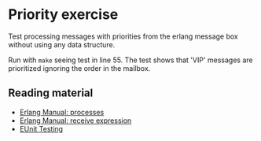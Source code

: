 # Priority exercise
Test processing messages with priorities from the erlang message box without using any data structure.

Run with `make` seeing test in line 55. The test shows that 'VIP' messages are prioritized ignoring the order
in the mailbox.

## Reading material

- [Erlang Manual: processes](http://erlang.org/doc/reference_manual/processes.html)
- [Erlang Manual: receive expression](http://erlang.org/doc/reference_manual/expressions.html#id81776)
- [EUnit Testing](http://erlang.org/doc/apps/eunit/chapter.html)
